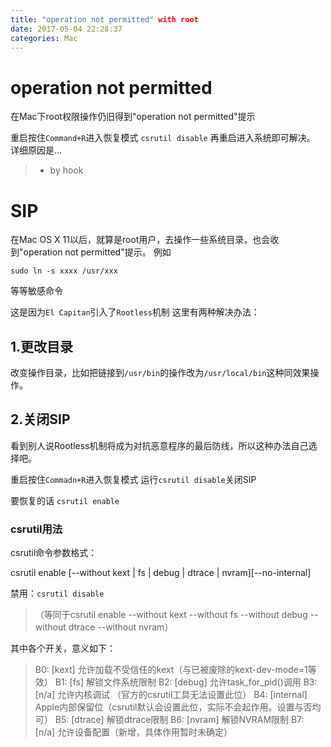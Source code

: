 ```yaml
---
title: "operation not permitted" with root
date: 2017-05-04 22:28:37
categories: Mac
---
```


# operation not permitted
在Mac下root权限操作仍旧得到"operation not permitted"提示

重启按住`Command+R`进入恢复模式
`csrutil disable`
再重启进入系统即可解决。
详细原因是...
> - by hook

<!-- more -->

# SIP

在Mac OS X 11以后，就算是root用户，去操作一些系统目录，也会收到"operation not permitted"提示。
例如

```
sudo ln -s xxxx /usr/xxx
```
等等敏感命令

这是因为`El Capitan`引入了`Rootless`机制
这里有两种解决办法：

## 1.更改目录
改变操作目录，比如把链接到`/usr/bin`的操作改为`/usr/local/bin`这种同效果操作。

## 2.关闭SIP
看到别人说Rootless机制将成为对抗恶意程序的最后防线，所以这种办法自己选择吧。

重启按住`Commadn+R`进入恢复模式
运行`csrutil disable`关闭SIP

要恢复的话
`csrutil enable`

### csrutil用法

csrutil命令参数格式：

csrutil enable [--without kext | fs | debug | dtrace | nvram][--no-internal]

禁用：`csrutil disable`

>（等同于csrutil enable --without kext --without fs --without debug --without dtrace --without nvram）

其中各个开关，意义如下：

>B0: [kext] 允许加载不受信任的kext（与已被废除的kext-dev-mode=1等效）
B1: [fs] 解锁文件系统限制
B2: [debug] 允许task_for_pid()调用
B3: [n/a] 允许内核调试 （官方的csrutil工具无法设置此位）
B4: [internal] Apple内部保留位（csrutil默认会设置此位，实际不会起作用。设置与否均可）
B5: [dtrace] 解锁dtrace限制
B6: [nvram] 解锁NVRAM限制
B7: [n/a] 允许设备配置（新增，具体作用暂时未确定）


